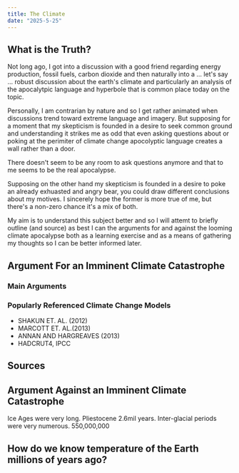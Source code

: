 ```yaml
---
title: The Climate
date: "2025-5-25"
---
```


## What is the Truth?

Not long ago, I got into a discussion with a good friend regarding energy production, fossil fuels, carbon dioxide and then naturally into a ... let's say ... robust discussion about the earth's climate and particularly an analysis of the apocalytpic language and hyperbole that is common place today on the topic.

Personally, I am contrarian by nature and so I get rather animated when discussions trend toward extreme language and imagery. But supposing for a moment that my skepticism is founded in a desire to seek common ground and understanding it strikes me as odd that even asking questions about or poking at the perimiter of climate change apocolyptic language creates a wall rather than a door. 

There doesn't seem to be any room to ask questions anymore and that to me seems to be the real apocalypse.

Supposing on the other hand my skepticism is founded in a desire to poke an already exhuasted and angry bear, you could draw different conclusions about my motives. I sincerely hope the former is more true of me, but there's a non-zero chance it's a mix of both.

My aim is to understand this subject better and so I will attemt to briefly outline (and source) as best I can the arguments for and against the looming climate apocalypse both as a learning exercise and as a means of gathering my thoughts so I can be better informed later.

## Argument For an Imminent Climate Catastrophe

### Main Arguments

### Popularly Referenced Climate Change Models

* SHAKUN ET. AL. (2012)
* MARCOTT ET. AL.(2013)
* ANNAN AND HARGREAVES (2013)
* HADCRUT4, IPCC


## Sources


## Argument Against an Imminent Climate Catastrophe

Ice Ages were very long.
Pliestocene 2.6mil years.
Inter-glacial periods were very numerous.
550,000,000 

## How do we know temperature of the Earth millions of years ago?